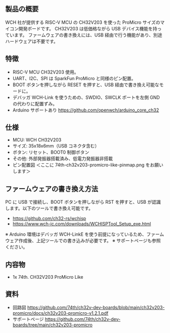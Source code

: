 ## 製品の概要

WCH 社が提供する RISC-V MCU の CH32V203 を使った ProMicro サイズのマイコン開発ボードです。
CH32V203 は低価格ながら USB デバイス機能を持っています。
ファームウェアの書き換えには、USB 経由で行う機能があり、別途ハードウェアは不要です。

## 特徴

- RISC-V MCU CH32V203 使用。
- UART、I2C、SPI は SparkFun ProMicro と同様のピン配置。
- BOOT ボタンを押しながら RESET を押すと、USB 経由で書き換え可能なモードに。
- デバッガ WCH-Link を使うための、SWDIO、SWCLK ポートを左側 GND の代わりに配置ずみ。
- Arduino サポートあり https://github.com/openwch/arduino_core_ch32

## 仕様

- MCU: WCH CH32V203
- サイズ: 35x18x6mm（USB コネクタ含む）
- ボタン: リセット、BOOT0 制御ボタン
- その他: 外部発振器搭載済み、低電力発振器非搭載
- ピン配置図
  ＜ここに 74th-ch32v203-promicro-like-pinmap.png をお願いします＞

## ファームウェアの書き換え方法

PC に USB で接続し、BOOT ボタンを押しながら RST を押すと、USB が認識します。以下のツールで書き換え可能です。

- https://github.com/ch32-rs/wchisp
- https://www.wch-ic.com/downloads/WCHISPTool_Setup_exe.html

※ Arduino 環境はデバッガ WCH-LinkE を使う前提になっているため、ファームウェア作成後、上記ツールでの書き込みが必要です。
※ サポートページも参照ください。

## 内容物

- 1x 74th. CH32V203 ProMicro Like

## 資料

- 回路図 https://github.com/74th/ch32v-dev-boards/blob/main/ch32v203-promicro/docs/ch32v203-promicro-v1.2.1.pdf
- サポートページ https://github.com/74th/ch32v-dev-boards/tree/main/ch32v203-promicro

